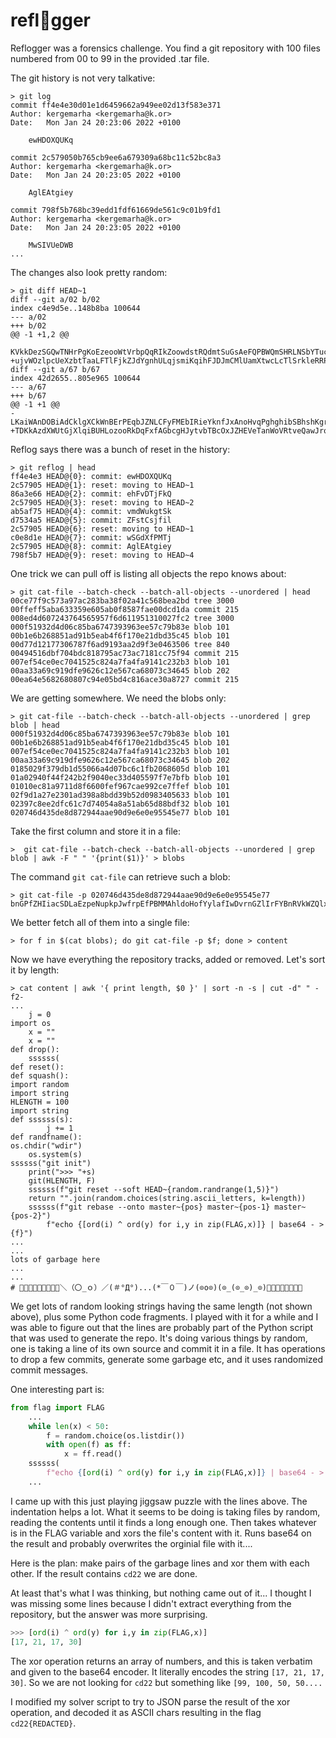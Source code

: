 # refl🤣gger

Reflogger was a forensics challenge. You find a git repository with 100 files numbered from 00 to 99 in the provided .tar file.

The git history is not very talkative:

```shell
> git log
commit ff4e4e30d01e1d6459662a949ee02d13f583e371
Author: kergemarha <kergemarha@k.or>
Date:   Mon Jan 24 20:23:06 2022 +0100

    ewHDOXQUKq

commit 2c579050b765cb9ee6a679309a68bc11c52bc8a3
Author: kergemarha <kergemarha@k.or>
Date:   Mon Jan 24 20:23:05 2022 +0100

    AglEAtgiey

commit 798f5b768bc39edd1fdf61669de561c9c01b9fd1
Author: kergemarha <kergemarha@k.or>
Date:   Mon Jan 24 20:23:05 2022 +0100

    MwSIVUeDWB
...
```

The changes also look pretty random:
```shell
> git diff HEAD~1
diff --git a/02 b/02
index c4e9d5e..148b8ba 100644
--- a/02
+++ b/02
@@ -1 +1,2 @@
 KVkkDezSGQwTNHrPgKoEzeooWtVrbpQqRIkZoowdstRQdmtSuGsAeFQPBWQmSHRLNSbYTucHOSofpjGnwPiGDLPXCAgGwZTJBNmv
+ujvWOzlpcUeXzbtTaaLFTlFjkZJdYgnhULqjsmiKqihFJDJmCMlUamXtwcLcTlSrkleRRPhimWvSuUglTUIsNXaPHbZFPbSPutSa
diff --git a/67 b/67
index 42d2655..805e965 100644
--- a/67
+++ b/67
@@ -1 +1 @@
-LKaiWAnDOBiAdCklgXCkWnBErPEqbJZNLCFyFMEbIRieYknfJxAnoHvqPghghibSBhshKgrZLTOZaQERGcZESkIVxGOllipttUxi
+TDKkAzdXWUtGjXlqiBUHLozooRkDqFxfAGbcgHJytvbTBcOxJZHEVeTanWoVRtveQawJrqAQgbPQwzpBKgemPniCqDknUwRDtmQk
```

Reflog says there was a bunch of reset in the history:
```shell
> git reflog | head
ff4e4e3 HEAD@{0}: commit: ewHDOXQUKq
2c57905 HEAD@{1}: reset: moving to HEAD~1
86a3e66 HEAD@{2}: commit: ehFvDTjFkQ
2c57905 HEAD@{3}: reset: moving to HEAD~2
ab5af75 HEAD@{4}: commit: vmdWukgtSk
d7534a5 HEAD@{5}: commit: ZFstCsjfil
2c57905 HEAD@{6}: reset: moving to HEAD~1
c0e8d1e HEAD@{7}: commit: wSGdXfPMTj
2c57905 HEAD@{8}: commit: AglEAtgiey
798f5b7 HEAD@{9}: reset: moving to HEAD~4
```

One trick we can pull off is listing all objects the repo knows about:

```shell
> git cat-file --batch-check --batch-all-objects --unordered | head
00ce77f9c573a97ac283ba38f02a41c568bea2bd tree 3000
00ffeff5aba633359e605ab0f8587fae00dcd1da commit 215
008ed4d607243764565957f6d611951310027fc2 tree 3000
000f51932d4d06c85ba6747393963ee57c79b83e blob 101
00b1e6b268851ad91b5eab4f6f170e21dbd35c45 blob 101
00d77d12177306787f6ad9193aa2d9f3e0463506 tree 840
00494516dbf704bdc818795ac73ac7181cc75f94 commit 215
007ef54ce0ec7041525c824a7fa4fa9141c232b3 blob 101
00aa33a69c919dfe9626c12e567ca68073c34645 blob 202
00ea64e5682680807c94e05bd4c816ace30a8727 commit 215
```

We are getting somewhere. We need the blobs only:
```shell
> git cat-file --batch-check --batch-all-objects --unordered | grep blob | head
000f51932d4d06c85ba6747393963ee57c79b83e blob 101
00b1e6b268851ad91b5eab4f6f170e21dbd35c45 blob 101
007ef54ce0ec7041525c824a7fa4fa9141c232b3 blob 101
00aa33a69c919dfe9626c12e567ca68073c34645 blob 202
0185029f379db1d55066a4d07bc6c1fb2068605d blob 101
01a02940f44f242b2f9040ec33d405597f7e7bfb blob 101
01010ec81a9711d8f6600fef967cae992ce7ffef blob 101
02f9d1a27e2301ad398a8bdd39b52d0983405633 blob 101
02397c8ee2dfc61c7d74054a8a51ab65d88bdf32 blob 101
020746d435de8d872944aae90d9e6e0e95545e77 blob 101
```

Take the first column and store it in a file:
```shell
>  git cat-file --batch-check --batch-all-objects --unordered | grep blob | awk -F " " '{print($1)}' > blobs
```

The command `git cat-file` can retrieve such a blob:

```shell
> git cat-file -p 020746d435de8d872944aae90d9e6e0e95545e77
bnGPfZHIiacSDLaEzpeNupkpJwfrpEfPBMMAhldoHofYylafIwDvrnGZlIrFYBnRVkWZQlxGmqzxYdsQvjfbeBtfGsgrHWpWNqZu
```

We better fetch all of them into a single file:
```shell
> for f in $(cat blobs); do git cat-file -p $f; done > content
```

Now we have everything the repository tracks, added or removed. Let's sort it by length:
```shell
> cat content | awk '{ print length, $0 }' | sort -n -s | cut -d" " -f2-
...
    j = 0
import os
    x = ""
    x = ""
def drop():
    ssssss(
def reset():
def squash():
import random
import string
HLENGTH = 100
import string
def ssssss(s):
        j += 1
def randfname():
os.chdir("wdir")
    os.system(s)
ssssss("git init")
    print(">>> "+s)
    git(HLENGTH, F)
    ssssss(f"git reset --soft HEAD~{random.randrange(1,5)}")
    return "".join(random.choices(string.ascii_letters, k=length))
    ssssss(f"git rebase --onto master~{pos} master~{pos-1} master~{pos-2}")
        f"echo {[ord(i) ^ ord(y) for i,y in zip(FLAG,x)]} | base64 - > {f}")
...
...
lots of garbage here
...
...
# 🤣🤣😂🤣😂😂😂🤣😂＼（〇_ｏ）／(＃°Д°)...(*￣０￣)ノ(⊙o⊙)(⊙_(⊙_⊙)_⊙)👀🥙🥩🍗🍖🙄😌😴
```

We get lots of random looking strings having the same length (not shown above), plus some Python 
code fragments. I played with it for a while and I was able to figure out that the lines are
probably part of the Python script that was used to generate the repo. It's doing various things by random,
one is taking a line of its own source and commit it in a file. It has operations to drop a few commits, 
generate some garbage etc, and it uses randomized commit messages.

One interesting part is:

```python
from flag import FLAG
    ...
    while len(x) < 50:
        f = random.choice(os.listdir())
        with open(f) as ff:
            x = ff.read()
    ssssss(
        f"echo {[ord(i) ^ ord(y) for i,y in zip(FLAG,x)]} | base64 - > {f}")
    ...
```

I came up with this just playing jiggsaw puzzle with the lines above. The indentation helps a lot. What it seems to be doing is taking files by random, reading the contents until it finds a long enough one. Then takes whatever is in the FLAG variable and xors the file's content with it. Runs base64 on the result
and probably overwrites the orginial file with it....

Here is the plan: make pairs of the garbage lines and xor them with each other. If the result contains `cd22` we are done.

At least that's what I was thinking, but nothing came out of it... I thought I was missing some lines because I didn't extract everything from the repository, but the answer was more surprising.

```python
>>> [ord(i) ^ ord(y) for i,y in zip(FLAG,x)]
[17, 21, 17, 30]
```

The xor operation returns an array of numbers, and this is taken verbatim and given to the base64 encoder. It literally encodes the string `[17, 21, 17, 30]`. So we are not looking for `cd22` but something like `[99, 100, 50, 50....`

I modified my solver script to try to JSON parse the result of the xor operation, and decoded it as ASCII chars resulting in the flag `cd22{REDACTED}`.
